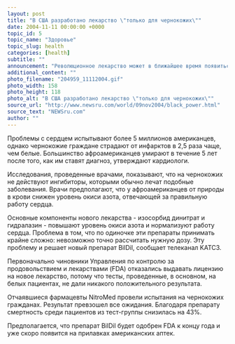 ```yaml
---
layout: post
title: "В США разработано лекарство \"только для чернокожих\""
date: 2004-11-11 00:00:00 +0000
topic_id: 5
topic_name: "Здоровье"
topic_slug: health
categories: [health]
subtitle: ""
announcement: "Революционное лекарство может в ближайшее время появиться на американском рынке. Новый препарат может существенно снизить число жертв сердечных заболеваний среди чернокожих американцев и стать первым одобренным государством лекарством для людей конкретной расы."
additional_content: ""
photo_filename: "204959_11112004.gif"
photo_width: 158
photo_height: 118
photo_alt: "В США разработано лекарство \"только для чернокожих\""
source_url: "http://www.newsru.com/world/09nov2004/black_power.html"
source_text: "NEWSru.com"
author: ""
---
```

Проблемы с сердцем испытывают более 5 миллионов американцев, однако чернокожие граждане страдают от инфарктов в 2,5 раза чаще, чем белые. Большинство афроамериканцев умирают в течение 5 лет после того, как им ставят диагноз, утверждают кардиологи.

Исследования, проведенные врачами, показывают, что на чернокожих не действуют ингибиторы, которыми обычно лечат подобные заболевания. Врачи предполагают, что у афроамериканцев от природы в крови снижен уровень окиси азота, отвечающей за правильную работу сердца.

Основные компоненты нового лекарства - изосорбид динитрат и гидралазин - повышают уровень окиси азота и нормализуют работу сердца. Проблема в том, что по одиночке эти препараты принимать крайне сложно: невозможно точно рассчитать нужную дозу. Эту проблему и решает новый препарат BilDil, сообщает телеканал KATC3.

Первоначально чиновники Управления по контролю за продовольствием и лекарствами (FDA) отказались выдавать лицензию на новое лекарство, потому что тесты, проведенные, в основном, на белых пациентах, не дали никакого положительного результата.

Отчаявшиеся фармацевты NitroMed провели испытания на чернокожих гражданах. Результат превзошел все ожидания. Благодаря препарату смертность среди пациентов из тест-группы снизилась на 43%.

Предполагается, что препарат BilDil будет одобрен FDA к концу года и уже скоро появится на прилавках американских аптек.
